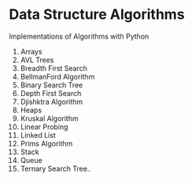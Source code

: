 # Data Structure Algorithms
Implementations of Algorithms with Python

1) Arrays
2) AVL Trees
3) Breadth First Search
4) BellmanFord Algorithm
5) Binary Search Tree
6) Depth First Search
7) Djishktra Algorithm
8) Heaps
9) Kruskal Algorithm
10) Linear Probing
11) Linked List
12) Prims Algorithm
13) Stack
14) Queue
15) Ternary Search Tree..

